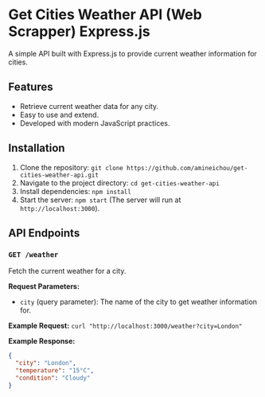 # Get Cities Weather API (Web Scrapper) Express.js

A simple API built with Express.js to provide current weather information for cities.

## Features
- Retrieve current weather data for any city.
- Easy to use and extend.
- Developed with modern JavaScript practices.

## Installation
1. Clone the repository: `git clone https://github.com/amineichou/get-cities-weather-api.git`
2. Navigate to the project directory: `cd get-cities-weather-api`
3. Install dependencies: `npm install`
4. Start the server: `npm start` (The server will run at `http://localhost:3000`).

## API Endpoints
### `GET /weather`
Fetch the current weather for a city.

**Request Parameters:**
- `city` (query parameter): The name of the city to get weather information for.

**Example Request:**
`curl "http://localhost:3000/weather?city=London"`

**Example Response:**
```json
{
  "city": "London",
  "temperature": "15°C",
  "condition": "Cloudy"
}
```

